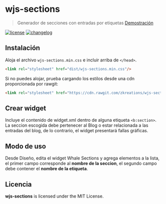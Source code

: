 # wjs-sections
> Generador de secciones con entradas por etiquetas [Demostración](https://demo.zkreations.com/2018/02/wjs-sections.html)

[![license][license-img]][license-url]
[![changelog][changelog-img]][changelog-url]

## Instalación

Aloja el archivo `wjs-sections.min.css` e incluir arriba de `</head>`.

```html
<link rel="stylesheet" href="dist/wjs-sections.min.css"/>
```

Si no puedes alojar, prueba cargando los estilos desde una cdn proporcionada por rawgit:

```html
<link rel="stylesheet" href="https://cdn.rawgit.com/zkreations/wjs-sections/master/dist/wjs-sections.min.css"/>
```

## Crear widget

Incluye el contenido de widget.xml dentro de alguna etiqueta `<b:section>`. La seccion escogida debe pertenecer al Blog o estar relacionada a las entradas del blog, de lo contrario, el widget presentará fallas gráficas.

## Modo de uso

Desde Diseño, edita el widget Whale Sections y agrega elementos a la lista, el primer campo corresponde al **nombre de la seccion**, el segundo campo debe contener el **nombre de la etiqueta**.

## Licencia

**wjs-sections** is licensed under the MIT License.

[changelog-img]: https://img.shields.io/badge/changelog-md-blue.svg?style=flat-square
[changelog-url]: changelog.md
[license-img]: https://img.shields.io/npm/l/normalize.css.svg?style=flat-square
[license-url]: LICENSE
